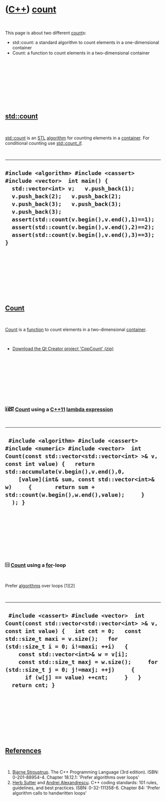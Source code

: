 



 

 

 

 

 

([C++](Cpp.md)) [count](CppCount.md)
======================================

 

This page is about two different [count](CppCount.md)s:

-   std::count: a standard algorithm to count elements in a
    one-dimensional container
-   Count: a function to count elements in a two-dimensional container

 

 

 

 

 

[std::count](CppCount.md)
--------------------------

 

[std::count](CppCount.md) is an [STL](CppStl.md)
[algorithm](CppAlgorithm.md) for counting elements in a
[container](CppContainer.md). For conditional counting use
[std::count\_if](CppCount_if.md).

 

  ------------------------------------------------------------------------------------------------------------------------------------------------------------------------------------------------------------------------------------------------------------------------------------------------------------------------------------------------------------
  ` #include <algorithm> #include <cassert> #include <vector>  int main() {   std::vector<int> v;   v.push_back(1);   v.push_back(2);   v.push_back(2);   v.push_back(3);   v.push_back(3);   v.push_back(3);    assert(std::count(v.begin(),v.end(),1)==1);   assert(std::count(v.begin(),v.end(),2)==2);   assert(std::count(v.begin(),v.end(),3)==3); } `
  ------------------------------------------------------------------------------------------------------------------------------------------------------------------------------------------------------------------------------------------------------------------------------------------------------------------------------------------------------------

 

 

 

 

 

[Count](CppCount.md)
---------------------

 

[Count](CppCount.md) is a [function](CppFunction.md) to count elements
in a two-dimensional [container](CppContainer.md).

 

-   [Download the Qt Creator project 'CppCount' (zip)](CppCount.zip)

 

 

 

 

 

### ![C++11](PicCpp11.png)![STL](PicStl.png) [Count](CppCount.md) using a [C++11](Cpp11.md) [lambda expression](CppLambdaExpression.md)

 

  ----------------------------------------------------------------------------------------------------------------------------------------------------------------------------------------------------------------------------------------------------------------------------------------------------------------------------------
  ` #include <algorithm> #include <cassert> #include <numeric> #include <vector>  int Count(const std::vector<std::vector<int> >& v, const int value) {   return std::accumulate(v.begin(),v.end(),0,     [value](int& sum, const std::vector<int>& w)     {       return sum + std::count(w.begin(),w.end(),value);     }   ); }`
  ----------------------------------------------------------------------------------------------------------------------------------------------------------------------------------------------------------------------------------------------------------------------------------------------------------------------------------

 

 

 

 

 

### ![C++98](PicCpp98.png) [Count](CppCount.md) using a [for](CppFor.md)-loop

 

Prefer [algorithms](CppAlgorithm.md) over loops \[1\]\[2\]

 

  -------------------------------------------------------------------------------------------------------------------------------------------------------------------------------------------------------------------------------------------------------------------------------------------------------------------------------------------------------------------------------------------------------
  ` #include <cassert> #include <vector>  int Count(const std::vector<std::vector<int> >& v, const int value) {   int cnt = 0;   const std::size_t maxi = v.size();   for (std::size_t i = 0; i!=maxi; ++i)   {     const std::vector<int>& w = v[i];     const std::size_t maxj = w.size();     for (std::size_t j = 0; j!=maxj; ++j)     {       if (w[j] == value) ++cnt;     }   }   return cnt; }`
  -------------------------------------------------------------------------------------------------------------------------------------------------------------------------------------------------------------------------------------------------------------------------------------------------------------------------------------------------------------------------------------------------------

 

 

 

 

 

[References](CppReferences.md)
-------------------------------

 

1.  [Bjarne Stroustrup](CppBjarneStroustrup.md). The C++ Programming
    Language (3rd edition). ISBN: 0-201-88954-4. Chapter 18.12.1:
    'Prefer algorithms over loops'
2.  [Herb Sutter](CppHerbSutter.md) and [Andrei
    Alexandrescu](CppAndreiAlexandrescu.md). C++ coding standards: 101
    rules, guidelines, and best practices. ISBN: 0-32-111358-6. Chapter
    84: 'Prefer algorithm calls to handwritten loops'

 

 

 

 

 





 



